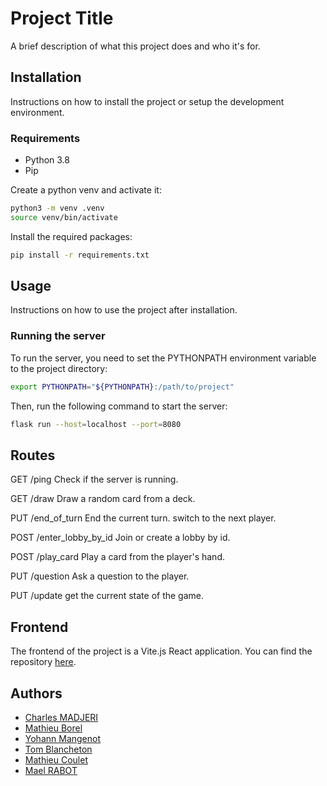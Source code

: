 # Project Title

A brief description of what this project does and who it's for.

## Installation

Instructions on how to install the project or setup the development environment.

### Requirements

- Python 3.8
- Pip

Create a python venv and activate it:
```bash
python3 -m venv .venv
source venv/bin/activate
```

Install the required packages:
```bash
pip install -r requirements.txt
```

## Usage

Instructions on how to use the project after installation.

### Running the server

To run the server, you need to set the PYTHONPATH environment variable to the project directory:
```bash
export PYTHONPATH="${PYTHONPATH}:/path/to/project"
```

Then, run the following command to start the server:
```bash
flask run --host=localhost --port=8080
```

## Routes

GET /ping
    Check if the server is running.

GET /draw
    Draw a random card from a deck.

PUT /end_of_turn
    End the current turn. switch to the next player.

POST /enter_lobby_by_id
    Join or create a lobby by id.

POST /play_card
    Play a card from the player's hand.

PUT /question
    Ask a question to the player.

PUT /update
    get the current state of the game.

## Frontend

The frontend of the project is a Vite.js React application.
You can find the repository [here](https://github.com/ASM-Studios/Promethee-Front).

## Authors

- [Charles MADJERI](charles.madjeri@epitech.eu)
- [Mathieu Borel](mathieu.borel@epitech.eu)
- [Yohann Mangenot](yohann.mangenot@epitech.eu)
- [Tom Blancheton](tom.blancheton@epitech.eu)
- [Mathieu Coulet](mathieu.coulet@epitech.eu)
- [Mael RABOT](mael.rabot@epitech.eu)
